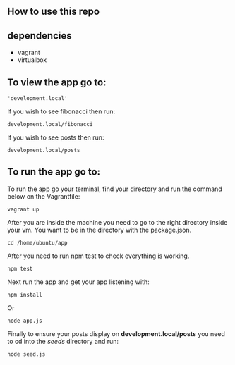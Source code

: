 ## How to use this repo

## dependencies
- vagrant
- virtualbox

## To view the app go to:

```
'development.local'
```
If you wish to see fibonacci then run:

```
development.local/fibonacci
```
If you wish to see posts then run:

```
development.local/posts
```

## To run the app go to:

To run the app go your terminal, find your directory and run the command below on the Vagrantfile:

```
vagrant up
```
After you are inside the machine you need to go to the right directory inside your vm. You want to be in the directory with the package.json.

```
cd /home/ubuntu/app
```
After you need to run npm test to check everything is working.

```
npm test
```

Next run the app and get your app listening with:
```
npm install
```
Or
```
node app.js
```

Finally to ensure your posts display on **development.local/posts** you need to cd into the *seeds* directory and run:

```
node seed.js
```
